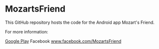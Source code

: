 MozartsFriend
=============

This GitHub repository hosts the code for the Android app Mozart's Friend.

For more information:

[Google Play](https://play.google.com/store/apps/details?id=com.jameschin.android.mozartsfriend)
Facebook www.facebook.com/MozartsFriend
